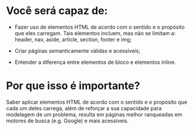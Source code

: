# Você será capaz de:


* Fazer uso de elementos HTML de acordo com o sentido e o propósito que eles carregam. Tais elementos incluem, mas não se limitam a: header, nav, aside, article, section, footer e img;

* Criar páginas semanticamente válidas e acessíveis;

* Entender a diferença entre elementos de bloco e elementos inline.

# Por que isso é importante?

Saber aplicar elementos HTML de acordo com o sentido e o propósito que cada um deles carrega, além de reforçar a sua capacidade para modelagem de um problema, resulta em páginas melhor ranqueadas em motores de busca (e.g. Google) e mais acessíveis.